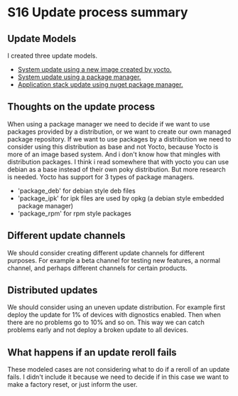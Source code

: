 # S16 Update process summary

## Update Models

I created three update models. 

- <a href="S16 image update model.md">System update using a new image created by yocto.</a>
- <a href="S16 package update model.md">System update using a package manager.</a>
- <a href="S16 application stack update.md">Application stack update using nuget package manager.</a>

## Thoughts on the update process

When using a package manager we need to decide if we want to use packages provided by a distribution, or we want to create our own managed package repository. If we want to use packages by a distribution we need to consider using this distribution as base and not Yocto, because Yocto is more of an image based system. And i don't know how that mingles with distribution packages. I think i read somewhere that with yocto you can use debian as a base instead of their own poky distribution. But more research is needed.
Yocto has support for 3 types of package managers.

- 'package_deb' for debian style deb files
- 'package_ipk' for ipk files are used by opkg (a debian style embedded package manager)
- 'package_rpm' for rpm style packages

## Different update channels

We should consider creating different update channels for different purposes. For example a beta channel for testing new features, a normal channel, and perhaps different channels for certain products.

## Distributed updates

We should consider using an uneven update distribution. For example first deploy the update for 1% of devices with dignostics enabled. Then when there are no problems go to 10% and so on. This way we can catch problems early and not deploy a broken update to all devices.

## What happens if an update reroll fails

These modeled cases are not considering what to do if a reroll of an update fails. I didn't include it because we need to decide
if in this case we want to make a factory reset, or just inform the user.
